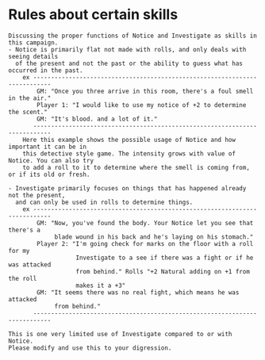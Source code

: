 # Rules about certain skills

    Discussing the proper functions of Notice and Investigate as skills in this campaign.
    - Notice is primarily flat not made with rolls, and only deals with seeing details
      of the present and not the past or the ability to guess what has occurred in the past.
        ex ---------------------------------------------------------------------------
            GM: "Once you three arrive in this room, there's a foul smell in the air."
            Player 1: "I would like to use my notice of +2 to determine the scent."
            GM: "It's blood. and a lot of it."
           ---------------------------------------------------------------------------
        Here this example shows the possible usage of Notice and how important it can be in
        this detective style game. The intensity grows with value of Notice. You can also try
        to add a roll to it to determine where the smell is coming from, or if its old or fresh.

    - Investigate primarily focuses on things that has happened already not the present,
      and can only be used in rolls to determine things.
        ex ---------------------------------------------------------------------------
            GM: "Now, you've found the body. Your Notice let you see that there's a
                 blade wound in his back and he's laying on his stomach."
            Player 2: "I'm going check for marks on the floor with a roll for my
                       Investigate to a see if there was a fight or if he was attacked
                       from behind." Rolls "+2 Natural adding on +1 from the roll
                       makes it a +3"
            GM: "It seems there was no real fight, which means he was attacked
                 from behind."
           ---------------------------------------------------------------------------

    This is one very limited use of Investigate compared to or with Notice.
    Please modify and use this to your digression.
